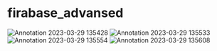 # firabase_advansed

![Annotation 2023-03-29 135428](https://user-images.githubusercontent.com/89692061/228480811-d642969b-65e5-4705-ae16-fe964b6b1a80.png)
![Annotation 2023-03-29 135533](https://user-images.githubusercontent.com/89692061/228481234-cbb53ff0-0eca-4da3-9bcc-6ce045f3f6d4.png)
![Annotation 2023-03-29 135554](https://user-images.githubusercontent.com/89692061/228481241-0b8ff6db-58db-489b-936e-05c77846fcd0.png)
![Annotation 2023-03-29 135608](https://user-images.githubusercontent.com/89692061/228481263-ecfa88c5-ca6c-4270-9d5b-1a52e3dab625.png)


